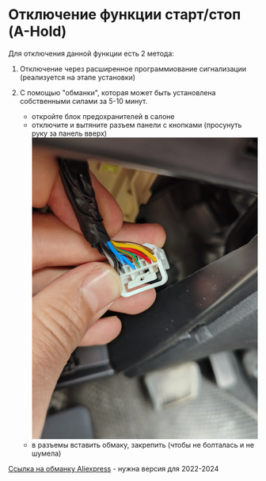 # Отключение функции старт/стоп (A-Hold)

Для отключения данной функции есть 2 метода:

1. Отключение через расширенное программиование сигнализации (реализуется на этапе установки)
   
2. С помощью "обманки", которая может быть установлена собственными силами за 5-10 минут.

    - откройте блок предохранителей в салоне
    - отключите и вытяните разъем панели с кнопками (просунуть руку за панель вверх)
        ![Image title](../images/start-stop.jpg)
    - в разъемы вставить обмаку, закрепить (чтобы не болталась и не шумела)

[Ссылка на обманку Aliexpress](https://aliexpress.ru/item/1005007649386584.html?sku_id=12000041648232711) - нужна версия для 2022-2024
